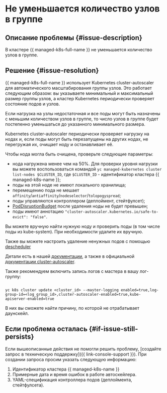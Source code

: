 # Не уменьшается количество узлов в группе


## Описание проблемы {#issue-description}

В кластере {{ managed-k8s-full-name }} не уменьшается количество узлов в группе.

## Решение {#issue-resolution}

{{ managed-k8s-full-name }} использует Kubernetes cluster-autoscaler для автоматического масштабирования группы узлов. Это работает следующим образом: вы указываете минимальный и максимальный размер группы узлов, а кластер Kubernetes периодически проверяет состояние подов и узлов.

Если нагрузка на узлы недостаточная и все поды могут быть назначены с меньшим количеством узлов в группе, то число узлов в группе будет постепенно уменьшаться до указанного минимального размера.

Kubernetes cluster-autoscaler периодически проверяет нагрузку на нодах и, если поды могут быть перезапущены на других нодах, не перегружая их, очищает ноду и останавливает её.

Чтобы нода могла быть очищена, проверьте следующие параметры:
* нода нагружена менее чем на 50%. Для проверки уровня нагрузки вы можете воспользоваться командой `yc managed-kubernetes cluster list-nodes $CLUSTER_ID`, где `$CLUSTER_ID` - идентификатор кластера {{ managed-k8s-name }};
* поды на этой ноде не имеют локального хранилища;
* перемещению пода не мешает `affinity`/`antiaffinity`/`nodeselector`/`tolopogyspread`;
* поды управляются контроллером (деплоймент, стейтфулсет);
* [PodDisruptionBudget](https://kubernetes.io/docs/concepts/workloads/pods/disruptions/#pod-disruption-budgets) после удаления ноды не будет превышен;
* поды имеют аннотацию `"cluster-autoscaler.kubernetes.io/safe-to-evict": "false"`.

Вы можете вручную найти нужную ноду и проверить поды (в том числе поды из kube-system).
При необходимости удалите их вручную.

Также вы можете настроить удаление ненужных подов с помощью [descheduler](https://github.com/kubernetes-sigs/descheduler) 

Детали есть в нашей [документации](../../../managed-kubernetes/qa/cluster-autoscaler), а также в официальной [документации cluster-autoscaler](https://github.com/kubernetes/autoscaler/blob/master/cluster-autoscaler/FAQ.md#table-of-contents).

Также рекомендуем включить запись логов с мастера в вашу лог-группу:

```(text)

yc k8s cluster update <cluster_id> --master-logging enabled=true,log-group-id=<log_group_id>,cluster-autoscaler-enabled=true,kube-apiserver-enabled=true

```

В них вы сможете найти причину, по которой не отрабатывает даунскейл.

## Если проблема осталась {#if-issue-still-persists}

Если вышеописанные действия не помогли решить проблему, [создайте запрос в техническую поддержку]({{ link-console-support }}).
При создании запроса просим указать следующую информацию:

1. Идентификатор кластера {{ managed-k8s-name }}
2. Примерные дата и время ошибок в работе автоскейлера.
3. YAML-спецификация контроллера подов (деплоймента, стейтфулсета).
